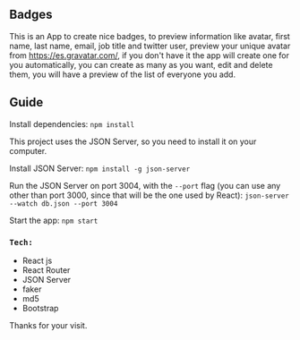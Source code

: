 ## Badges
This is an App to create nice badges, to preview information like avatar, first name, last name, email, job title and twitter user, preview your unique avatar from https://es.gravatar.com/, if you don't have it the app will create one for you automatically, you can create as many as you want, edit and delete them, you will have a preview of the list of everyone you add.

## Guide
Install dependencies:
`npm install`

This project uses the JSON Server, so you need to install it on your computer.

Install JSON Server:
`npm install -g json-server`

Run the JSON Server on port 3004, with the `--port` flag (you can use any other than port 3000, since that will be the one used by React):
`json-server --watch db.json --port 3004`

Start the app:
`npm start`

### `Tech:`
- React js
- React Router
- JSON Server
- faker
- md5
- Bootstrap

Thanks for your visit.

